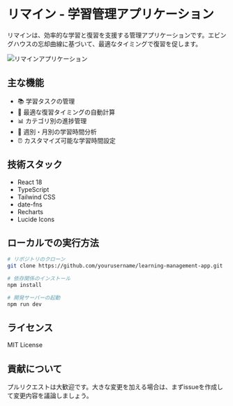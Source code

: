 # リマイン - 学習管理アプリケーション

リマインは、効率的な学習と復習を支援する管理アプリケーションです。エビングハウスの忘却曲線に基づいて、最適なタイミングで復習を促します。

![リマインアプリケーション](https://images.unsplash.com/photo-1456324504439-367cee3b3c32?auto=format&fit=crop&q=80&w=1200)

## 主な機能

- 📚 学習タスクの管理
- 🔄 最適な復習タイミングの自動計算
- 📊 カテゴリ別の進捗管理
- 📅 週別・月別の学習時間分析
- ⏰ カスタマイズ可能な学習時間設定

## 技術スタック

- React 18
- TypeScript
- Tailwind CSS
- date-fns
- Recharts
- Lucide Icons

## ローカルでの実行方法

```bash
# リポジトリのクローン
git clone https://github.com/yourusername/learning-management-app.git

# 依存関係のインストール
npm install

# 開発サーバーの起動
npm run dev
```

## ライセンス

MIT License

## 貢献について

プルリクエストは大歓迎です。大きな変更を加える場合は、まずissueを作成して変更内容を議論しましょう。
